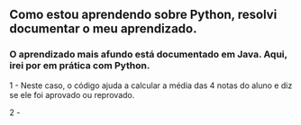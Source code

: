 ## Como estou aprendendo sobre Python, resolvi documentar o meu aprendizado.
### O aprendizado mais afundo está documentado em Java. Aqui, irei por em prática com Python.

1 - Neste caso, o código ajuda a calcular a média das 4 notas do aluno e diz se ele foi aprovado ou reprovado.

2 - 